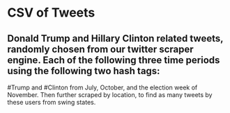 # CSV of Tweets 
## Donald Trump and Hillary Clinton related tweets, randomly chosen from our twitter scraper engine. Each of the following three time periods using the following two hash tags:
#Trump and #Clinton from July, October, and the election week of November. Then further scraped by location, to find as many tweets by these users from swing states.
